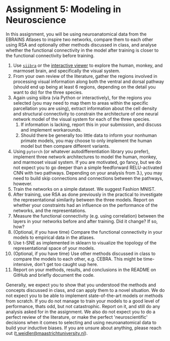 # Assignment 5: Modeling in Neuroscience

In this assignment, you will be using neuroanatomical data from the EBRAINS Atlases to inspire two networks, compare them to each other using RSA and optionally other methods discussed in class, and analyse whether the functional connectivity in the model after training is closer to the functional connectivity before training.

1. Use [`siibra`](https://siibra-python.readthedocs.io/en/latest/) or the [interactive viewer](https://atlases.ebrains.eu/viewer/) to explore the human, monkey, and marmoset brain, and specifically the visual system.
2. From your own review of the literature, gather the regions involved in processing visual information along both the ventral and dorsal pathway (should end up being at least 6 regions, depending on the detail you want to do) for the three species.
3. Again using siibra (via Python or interactively), for the regions you selected (you may need to map them to areas within the specific parcellation you are using), extract information about the cell density and structural connectivity to constrain the architecture of one neural network model of the visual system for each of the three species.
   1. If information is lacking, report this in your submission, and discuss and implement workarounds.
   2. Should there be generally too little data to inform your nonhuman primate models, you may choose to only implement the human model but then compare different variants.
5. Using `pytorch` (or whatever autodifferentiation library you prefer), implement three network architectures to model the human, monkey, and marmoset visual system. If you are motivated, go fancy, but we do not expect you to go deeper than a simple feedforward RELU-activated CNN with two pathways. Depending on your analysis from 3.), you may need to build skip connections and connections between the pathways, however.
6. Train the networks on a simple dataset. We suggest Fashion MNIST.
7. After training, use RSA as done previously in the practical to investigate the representational similarity between the three models. Report on whether your constraints had an influence on the performance of the networks, and the representations.
8. Measure the functional connectivity (e.g. using correlation) between the layers in your networks before and after training. Did it change? If so, how?
9. (Optional, if you have time) Compare the functional connectivity in your models to empirical data in the atlases.
10. Use t-SNE as implemented in sklearn to visualize the topology of the representational space of your models.
11. (Optional, if you have time) Use other methods discussed in class to compare the models to each other, e.g. CEBRA. This might be time-intensive, don't get too caught uup here.
12. Report on your methods, results, and conclusions in the README on GitHub and briefly document the code.

Generally, we expect you to show that you understood the methods and concepts discussed in class, and can apply them to a novel situation. We do not expect you to be able to implement state-of-the-art models or methods from scratch. If you do not manage to train your models to a good level of performance, thats odd, but not catastrophic. Report on it, and still do any analysis asked for in the assignment. We also do not expect you to do a perfect review of the literature, or make the perfect 'neuroscientific' decisions when it comes to selecting and using neuroanatomical data to build your inductive biases. If you are unsure about anything, please reach out (t.weidler@maastrichtuniversity.nl).